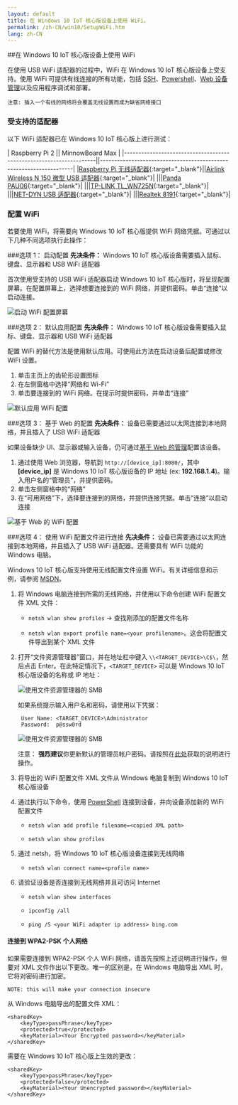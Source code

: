 ```yaml
---
layout: default
title: 在 Windows 10 IoT 核心版设备上使用 WiFi。
permalink: /zh-CN/win10/SetupWiFi.htm
lang: zh-CN
---
```


##在 Windows 10 IoT 核心版设备上使用 WiFi

在使用 USB WiFi 适配器的过程中，WiFi 在 Windows 10 IoT 核心版设备上受支持。使用 WiFi 可提供有线连接的所有功能，包括 [SSH]({{site.baseurl}}/{{page.lang}}/win10/samples/SSH.htm)、[Powershell]({{site.baseurl}}/{{page.lang}}/win10/samples/PowerShell.htm)、[Web 设备管理]({{site.baseurl}}/{{page.lang}}/win10/tools/Webb.htm)以及应用程序调试和部署。

	注意: 插入一个有线的网络将会覆盖无线设置而成为缺省网络接口

### <a name="WiFi_Devices"></a>受支持的适配器
以下 WiFi 适配器已在 Windows 10 IoT 核心版上进行测试：

| Raspberry Pi 2                                                     || MinnowBoard Max                                                    | 
|--------------------------------------------------------------------||--------------------------------------------------------------------| 
|[Raspberry Pi 无线适配器](http://swag.raspberrypi.org/collections/frontpage/products/official-raspberry-pi-Wifi-dongle){:target="_blank"}||[Airlink Wireless N 150 微型 USB 适配器](http://www.amazon.com/Airlink101-AWLL5077-150Mbps-Wireless-Adapter/dp/B002VFWY9M){:target="_blank"}| 
|||[Panda PAU06](http://www.amazon.com/Panda-300Mbps-Wireless-N-Adapter-button/dp/B00JDVRCI0){:target="_blank"}| 
|||[TP-LINK TL\_WN725N](http://www.amazon.com/TP-LINK-TL-WN725N-Wireless-Adapter-150Mbps/dp/B008IFXQFU){:target="_blank"}| 
|||[NET-DYN USB 适配器](http://www.amazon.com/Adapter-NET-DYN%C2%AE-Perfect-Desktop-Laptop/dp/B00LWE14TO){:target="_blank"}| 
|||[Realtek 8191](http://www.amazon.com/Realtek-300Mbps-802-11n-Wireless-Network/dp/B00AVSRLTO){:target="_blank"}|

### 配置 WiFi
若要使用 WiFi，将需要向 Windows 10 IoT 核心版提供 WiFi 网络凭据。可通过以下几种不同选项执行此操作：

###选项 1： 启动配置
**先决条件：** Windows 10 IoT 核心版设备需要插入鼠标、键盘、显示器和 USB WiFi 适配器

首次使用受支持的 USB WiFi 适配器启动 Windows 10 IoT 核心版时，将呈现配置屏幕。在配置屏幕上，选择想要连接到的 WiFi 网络，并提供密码。单击“连接”以启动连接。

![启动 WiFi 配置屏幕]({{site.baseurl}}/Resources/images/SetupWiFi/WiFiStartupConfig.png)

###选项 2： 默认应用配置
**先决条件：** Windows 10 IoT 核心版设备需要插入鼠标、键盘、显示器和 USB WiFi 适配器

配置 WiFi 的替代方法是使用默认应用。可使用此方法在启动设备后配置或修改 WiFi 设置。

1. 单击主页上的齿轮形设置图标
2. 在左侧窗格中选择“网络和 Wi-Fi”
3. 单击要连接到的 WiFi 网络。在提示时提供密码，并单击“连接”

![默认应用 WiFi 配置]({{site.baseurl}}/Resources/images/SetupWiFi/DefaultAppWiFiConfig.png)

###选项 3： 基于 Web 的配置
**先决条件：** 设备已需要通过以太网连接到本地网络，并且插入了 USB WiFi 适配器

如果设备缺少 UI、显示器或输入设备，仍可通过[基于 Web 的管理]({{site.baseurl}}/{{page.lang}}/win10/tools/Webb.htm)配置该设备。

1. 通过使用 Web 浏览器，导航到 `http://[device_ip]:8080/`，其中 **\[device\_ip\]** 是 Windows 10 IoT 核心版设备的 IP 地址 \(ex: **192.168.1.4**\)。输入用户名的“管理员”，并提供密码。
2. 单击左侧窗格中的“网络”
3. 在“可用网络”下，选择要连接到的网络，并提供连接凭据。单击“连接”以启动连接

![基于 Web 的 WiFi 配置]({{site.baseurl}}/Resources/images/SetupWiFi/WebBWiFiConfig.png)

###选项 4： 使用 WiFi 配置文件进行连接
**先决条件：** 设备已需要通过以太网连接到本地网络，并且插入了 USB WiFi 适配器。还需要具有 WiFi 功能的 Windows 电脑。

Windows 10 IoT 核心版支持使用无线配置文件设置 WiFi。有关详细信息和示例，请参阅 [MSDN](https://msdn.microsoft.com/zh-CN/library/windows/desktop/aa369853)。

1. 将 Windows 电脑连接到所需的无线网络，并使用以下命令创建 WiFi 配置文件 XML 文件：

    * `netsh wlan show profiles` -\> 查找刚添加的配置文件名称

    * `netsh wlan export profile name=<your profilename>`。这会将配置文件导出到某个 XML 文件

2. 打开“文件资源管理器”窗口，并在地址栏中键入 `\\<TARGET_DEVICE>\C$\`，然后点击 Enter。在此特定情况下，`<TARGET_DEVICE>` 可以是 Windows 10 IoT 核心版设备的名称或 IP 地址：

    ![使用文件资源管理器的 SMB]({{site.baseurl}}/Resources/images/DriverLab/smb1.png)

    如果系统提示输入用户名和密码，请使用以下凭据：

        User Name: <TARGET_DEVICE>\Administrator
        Password:  p@ssw0rd

    ![使用文件资源管理器的 SMB]({{site.baseurl}}/Resources/images/DriverLab/cred1.png)
	
    注意： **强烈建议**你更新默认的管理员帐户密码。请按照在[此处]({{site.baseurl}}/{{page.lang}}/win10/samples/PowerShell.htm)获取的说明进行操作。

3. 将导出的 WiFi 配置文件 XML 文件从 Windows 电脑复制到 Windows 10 IoT 核心版设备

4. 通过执行以下命令，使用 [PowerShell]({{site.baseurl}}/{{page.lang}}/win10/samples/PowerShell.htm) 连接到设备，并向设备添加新的 WiFi 配置文件

    * `netsh wlan add profile filename=<copied XML path>`

    * `netsh wlan show profiles`

5. 通过 netsh，将 Windows 10 IoT 核心版设备连接到无线网络

    * `netsh wlan connect name=<profile name>`

6. 请验证设备是否连接到无线网络并且可访问 Internet

    * `netsh wlan show interfaces`

    * `ipconfig /all`

    * `ping /S <your WiFi adapter ip address> bing.com`

 

#### 连接到 WPA2-PSK 个人网络

如果需要连接到 WPA2-PSK 个人 WiFi 网络，请首先按照上述说明进行操作，但要对 XML 文件作出以下更改。唯一的区别是，在 Windows 电脑导出 XML 时，它将对密码进行加密。

    NOTE: this will make your connection insecure

从 Windows 电脑导出的配置文件 XML：

    <sharedKey>
        <keyType>passPhrase</keyType>
        <protected>true</protected>
        <keyMaterial><Your Encrypted password></keyMaterial>
    </sharedKey>

 

需要在 Windows 10 IoT 核心版上生效的更改：

    <sharedKey>
        <keyType>passPhrase</keyType>
        <protected>false</protected>
        <keyMaterial><Your Unencrypted password></keyMaterial>
    </sharedKey>
